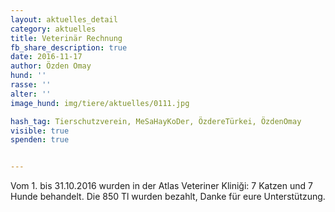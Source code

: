 ```yaml
---
layout: aktuelles_detail
category: aktuelles
title: Veterinär Rechnung
fb_share_description: true
date: 2016-11-17
author: Özden Omay
hund: ''
rasse: ''
alter: ''
image_hund: img/tiere/aktuelles/0111.jpg

hash_tag: Tierschutzverein, MeSaHayKoDer, ÖzdereTürkei, ÖzdenOmay
visible: true
spenden: true


---
```


Vom 1. bis 31.10.2016 wurden in der Atlas Veteriner Kliniği: 7 Katzen und 7 Hunde behandelt.
Die 850 Tl wurden bezahlt, Danke für eure Unterstützung.


